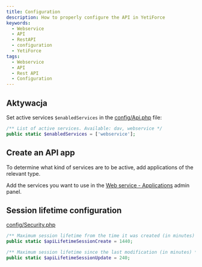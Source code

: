 ```yaml
---
title: Configuration
description: How to properly configure the API in YetiForce
keywords:
  - Webservice
  - API
  - RestAPI
  - configuration
  - YetiForce
tags:
  - Webservice
  - API
  - Rest API
  - Configuration
---
```


## Aktywacja

Set active services `$enabledServices` in the [config/Api.php](https://doc.yetiforce.com/code/classes/Config-Api.html#property_enabledServices) file:

```php
/** List of active services. Available: dav, webservice */
public static $enabledServices = ['webservice'];
```

## Create an API app

To determine what kind of services are to be active, add applications of the relevant type.

Add the services you want to use in the [Web service - Applications](/administrator-guides/integration/webservice-apps/) admin panel.

## Session lifetime configuration

[config/Security.php](https://doc.yetiforce.com/code/classes/Config-Security.html#property_apiLifetimeSessionCreate)

```php
/** Maximum session lifetime from the time it was created (in minutes) */
public static $apiLifetimeSessionCreate = 1440;

/** Maximum session lifetime since the last modification (in minutes) */
public static $apiLifetimeSessionUpdate = 240;
```
